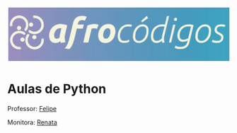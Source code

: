 <h1 align="center">
  <img src="assets/image/logotipo-afrocodigos.png" alt="logotipo afrocodigos" width="500">
</h1>

# Aulas de Python

Professor: [Felipe](https://github.com/lipemorais)

Monitora: [Renata](https://github.com/repereira) 
